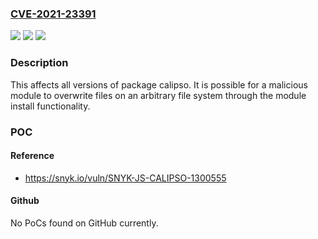 ### [CVE-2021-23391](https://cve.mitre.org/cgi-bin/cvename.cgi?name=CVE-2021-23391)
![](https://img.shields.io/static/v1?label=Product&message=calipso&color=blue)
![](https://img.shields.io/static/v1?label=Version&message=%3E%3D%200%20&color=brighgreen)
![](https://img.shields.io/static/v1?label=Vulnerability&message=Arbitrary%20File%20Write%20via%20Archive%20Extraction%20(Zip%20Slip)&color=brighgreen)

### Description

This affects all versions of package calipso. It is possible for a malicious module to overwrite files on an arbitrary file system through the module install functionality.

### POC

#### Reference
- https://snyk.io/vuln/SNYK-JS-CALIPSO-1300555

#### Github
No PoCs found on GitHub currently.


